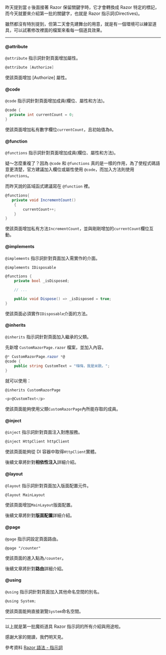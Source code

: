 昨天提到當 `@` 後面接著 Razor 保留關鍵字時，它才會轉換成 Razor 特定的標記，而今天就要來介紹第一批的關鍵字，也就是 Razor 指示詞(Directives)。

雖然都沒有特別提到，但第二天會先建舞台的用意，就是有一個環境可以練習道具，可以試著修改裡面的檔案來看每一個道具效果。


---

#### @attribute

`@attribute` 指示詞針對頁面增加屬性。

```csharp
@attribute [Authorize]
```

使該頁面增加 [Authorize] 屬性。

#### @code

`@code` 指示詞針對頁面增加成員(欄位、屬性和方法)。

```csharp
@code {
  private int currentCount = 0;
}
```

使該頁面增加私有數字欄位`currentCount`，且初始值為`0`。

#### @function

`@functions` 指示詞針對頁面增加成員(欄位、屬性和方法)。

疑～怎麼重複了？因為 `@code` 和 `@functions` 真的是一樣的作用，為了使程式碼語意更清楚，官方建議加入欄位或屬性使用 `@code`，而加入方法則使用 `@functions`。

而昨天說的區域函式建議寫在 `@function` 裡。

```csharp
@functions{
   private void IncrementCount()
    {
        currentCount++;
    }
}
```

使該頁面增加私有方法`IncrementCount`，並與剛剛增加的`currentCount`欄位互動。

#### @implements 

`@implements` 指示詞針對頁面加入需實作的介面。

```csharp
@implements IDisposable

@functions {
    private bool _isDisposed;

    // ...

    public void Dispose() => _isDisposed = true;
}
```

使該頁面必須實作`IDisposable`介面的方法。

#### @inherits

`@inherits` 指示詞針對頁面加入繼承的父類。

先新增 `CustomRazorPage.razor` 檔案，並加入內容。

```csharp
@* CustomRazorPage.razor *@
@code {
    public string CustomText = "嗨嗨，我是米歐。";
}
```

就可以使用：

```csharp
@inherits CustomRazorPage

<p>@CustomText</p>
```

使該頁面能夠使用父類`CustomRazorPage`內所能存取的成員。

#### @inject

`@inject` 指示詞針對頁面注入對應服務。

```csharp
@inject HttpClient httpClient
```

使該頁面能夠從 DI 容器中取得`HttpClient`實體。

後續文章將針對**相依性注入**詳細介紹。

#### @layout

`@layout` 指示詞針對頁面加入版面配置元件。

```csharp
@layout MainLayout
```

使該頁面增加`MainLayout`版面配置。

後續文章將針對**版面配置**詳細介紹。

#### @page

`@page` 指示詞設定頁面路由。

```
@page "/counter"
```

使該頁面的進入點為`/counter`。

後續文章將針對**路由**詳細介紹。

#### @using

`@using` 指示詞針對頁面加入其他命名空間的別名。

```csharp
@using System;
```

使該頁面能夠直接瀏覽`System`命名空間。

---

以上就是第一批魔術道具 Razor 指示詞的所有介紹與用途啦。

感謝大家的閱讀，我們明天見。

參考資料
[Razor 語法 - 指示詞]

[Razor 語法 - 指示詞]: https://docs.microsoft.com/zh-tw/aspnet/core/mvc/views/razor?view=aspnetcore-3.1#directives